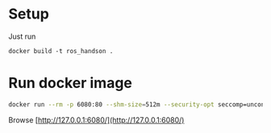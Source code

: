 # Setup

Just run
```
docker build -t ros_handson .
```

# Run docker image

```bash
docker run --rm -p 6080:80 --shm-size=512m --security-opt seccomp=unconfined ros_handson
```

Browse [http://127.0.0.1:6080/](http://127.0.0.1:6080/)